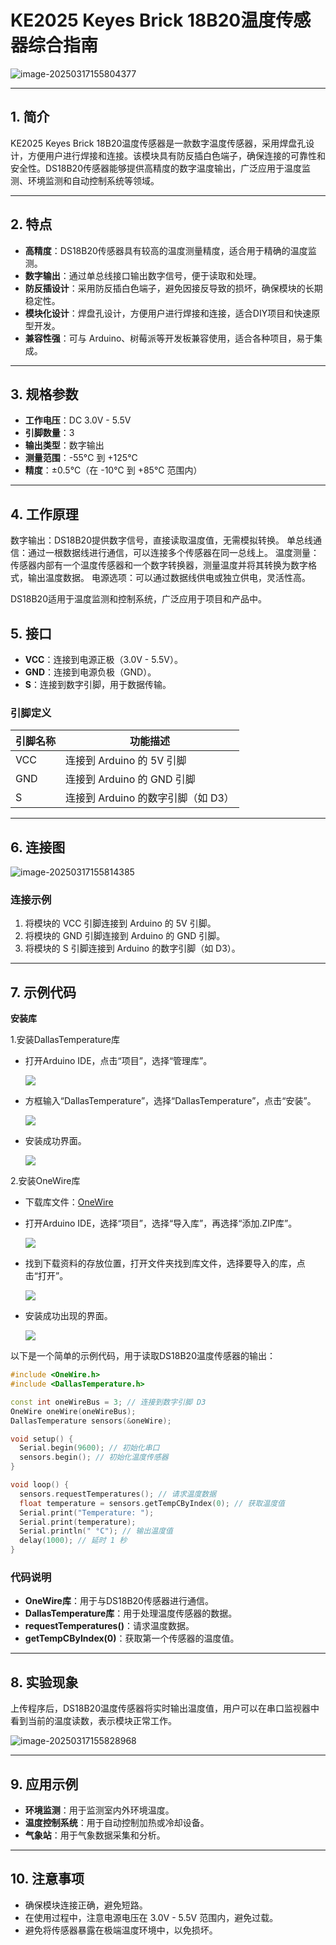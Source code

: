 # KE2025 Keyes Brick 18B20温度传感器综合指南

![image-20250317155804377](media/image-20250317155804377.png)

---

## 1. 简介
KE2025 Keyes Brick 18B20温度传感器是一款数字温度传感器，采用焊盘孔设计，方便用户进行焊接和连接。该模块具有防反插白色端子，确保连接的可靠性和安全性。DS18B20传感器能够提供高精度的数字温度输出，广泛应用于温度监测、环境监测和自动控制系统等领域。

---

## 2. 特点
- **高精度**：DS18B20传感器具有较高的温度测量精度，适合用于精确的温度监测。
- **数字输出**：通过单总线接口输出数字信号，便于读取和处理。
- **防反插设计**：采用防反插白色端子，避免因接反导致的损坏，确保模块的长期稳定性。
- **模块化设计**：焊盘孔设计，方便用户进行焊接和连接，适合DIY项目和快速原型开发。
- **兼容性强**：可与 Arduino、树莓派等开发板兼容使用，适合各种项目，易于集成。

---

## 3. 规格参数
- **工作电压**：DC 3.0V - 5.5V  
- **引脚数量**：3  
- **输出类型**：数字输出  
- **测量范围**：-55°C 到 +125°C  
- **精度**：±0.5°C（在 -10°C 到 +85°C 范围内）  

---

## 4. 工作原理
数字输出：DS18B20提供数字信号，直接读取温度值，无需模拟转换。
单总线通信：通过一根数据线进行通信，可以连接多个传感器在同一总线上。
温度测量：传感器内部有一个温度传感器和一个数字转换器，测量温度并将其转换为数字格式，输出温度数据。
电源选项：可以通过数据线供电或独立供电，灵活性高。

DS18B20适用于温度监测和控制系统，广泛应用于项目和产品中。

## 5. 接口
- **VCC**：连接到电源正极（3.0V - 5.5V）。
- **GND**：连接到电源负极（GND）。
- **S**：连接到数字引脚，用于数据传输。

### 引脚定义
| 引脚名称 | 功能描述                     |
|----------|------------------------------|
| VCC      | 连接到 Arduino 的 5V 引脚   |
| GND      | 连接到 Arduino 的 GND 引脚  |
| S       | 连接到 Arduino 的数字引脚（如 D3） |

---

## 6. 连接图
![image-20250317155814385](media/image-20250317155814385.png)

### 连接示例
1. 将模块的 VCC 引脚连接到 Arduino 的 5V 引脚。
2. 将模块的 GND 引脚连接到 Arduino 的 GND 引脚。
3. 将模块的 S 引脚连接到 Arduino 的数字引脚（如 D3）。

---

## 7. 示例代码
**安装库**

1.安装DallasTemperature库

- 打开Arduino IDE，点击“项目”，选择“管理库”。

  ![](./media/image-20250814153106359.png)

- 方框输入“DallasTemperature”，选择“DallasTemperature”，点击“安装”。

  ![](./media/image-20250814153247701.png)

- 安装成功界面。

  ![](./media/image-20250814153401618.png)

2.安装OneWire库

- 下载库文件：[OneWire](./资料/KE2025.7z)

- 打开Arduino IDE，选择“项目”，选择“导入库”，再选择“添加.ZIP库”。

  ![](./media/image-20250814153624209.png)

- 找到下载资料的存放位置，打开文件夹找到库文件，选择要导入的库，点击“打开”。

  ![](./media/image-20250814153746743.png)

- 安装成功出现的界面。

  ![](./media/image-20250814153844823.png)

以下是一个简单的示例代码，用于读取DS18B20温度传感器的输出：

```cpp
#include <OneWire.h>
#include <DallasTemperature.h>

const int oneWireBus = 3; // 连接到数字引脚 D3
OneWire oneWire(oneWireBus);
DallasTemperature sensors(&oneWire);

void setup() {
  Serial.begin(9600); // 初始化串口
  sensors.begin(); // 初始化温度传感器
}

void loop() {
  sensors.requestTemperatures(); // 请求温度数据
  float temperature = sensors.getTempCByIndex(0); // 获取温度值
  Serial.print("Temperature: ");
  Serial.print(temperature);
  Serial.println(" °C"); // 输出温度值
  delay(1000); // 延时 1 秒
}
```

### 代码说明
- **OneWire库**：用于与DS18B20传感器进行通信。
- **DallasTemperature库**：用于处理温度传感器的数据。
- **requestTemperatures()**：请求温度数据。
- **getTempCByIndex(0)**：获取第一个传感器的温度值。

---

## 8. 实验现象
上传程序后，DS18B20温度传感器将实时输出温度值，用户可以在串口监视器中看到当前的温度读数，表示模块正常工作。

![image-20250317155828968](media/image-20250317155828968.png)

---

## 9. 应用示例
- **环境监测**：用于监测室内外环境温度。
- **温度控制系统**：用于自动控制加热或冷却设备。
- **气象站**：用于气象数据采集和分析。

---

## 10. 注意事项
- 确保模块连接正确，避免短路。
- 在使用过程中，注意电源电压在 3.0V - 5.5V 范围内，避免过载。
- 避免将传感器暴露在极端温度环境中，以免损坏。

